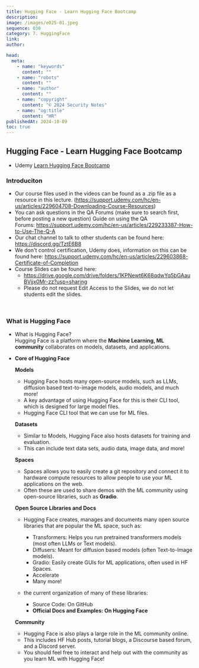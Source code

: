 ```yaml
---
title: Hugging Face - Learn Hugging Face Bootcamp
description:
image: /images/e025-01.jpeg
sequence: 030
category: 7. HuggingFace
link:
author:

head:
  meta:
    - name: "keywords"
      content: ""
    - name: "robots"
      content: ""
    - name: "author"
      content: ""
    - name: "copyright"
      content: "© 2024 Security Notes"
    - name: "og:title"
      content: "HR"
publishedAt: 2024-10-09
toc: true
---
```


## Hugging Face - Learn Hugging Face Bootcamp

- Udemy <a href="https://www.udemy.com/course/complete-hugging-face-bootcamp/?couponCode=KEEPLEARNING">Learn Hugging Face Bootcamp</a>

### Introduciton

- Our course files used in the videos can be found as a .zip file as a resource in this lecture. (https://support.udemy.com/hc/en-us/articles/229604708-Downloading-Course-Resources)
- You can ask questions in the QA Forums (make sure to search first, before posting a new question) Guide on using the QA Forums: https://support.udemy.com/hc/en-us/articles/229233387-How-to-Use-The-Q-A
- Our chat channel to talk to other students can be found here: https://discord.gg/TztE6B8
- We don't control certification, Udemy does, information on this can be found here: https://support.udemy.com/hc/en-us/articles/229603868-Certificate-of-Completion
- Course Slides can be found here:
  - https://drive.google.com/drive/folders/1KPNewt6K68qdwYq5bGAauBVjjx0Mr-zz?usp=sharing
  - Please do not request Edit Access to the Slides, we do not let students edit the slides.

<br>

### What is Hugging Face

- What is Hugging Face?  
  Hugging Face is a platform where the **Machine Learning, ML community** collaborates on models, datasets, and applications.
- **Core of Hugging Face**

  **Models**

  - Hugging Face hosts many open-source models, such as LLMs, diffusion based text-to-image models, audio models, and much more!
  - A key advantage of using Hugging Face for this is their CLI tool, which is designed for large model files.
  - Hugging Face CLI tool that we can use for ML files.

  **Datasets**

  - Similar to Models, Hugging Face also hosts datasets for training and evaluation.
  - This can include text data sets, audio data, image data, and more!

  **Spaces**

  - Spaces allows you to easily create a git repository and connect it to hardware compute resources to allow people to use your ML applications on the web.
  - Often these are used to share demos with the ML community using open-source libraries, such as **Gradio**.

  **Open Source Libraries and Docs**

  - Hugging Face creates, manages and documents many open source libraries that are popular the ML space, such as:
    - Transformers: Helps you run pretrained transformers models (most often LLMs or Text models).
    - Diffusers: Meant for diffusion based models (often Text-to-Image models).
    - Gradio: Easily create GUIs for ML applications, often used in HF Spaces.
    - Accelerate
    - Many more!
  - the current organization of many of these libraries:

    - Source Code: On GitHub
    - **Official Docs and Examples: On Hugging Face**

  **Community**

  - Hugging Face is also plays a large role in the ML community online.
  - This includes HF Hub posts, tutorial blogs, a Discourse based forum, and a Discord server.
  - You should feel free to interact and help out with the community as you learn ML with Hugging Face!
